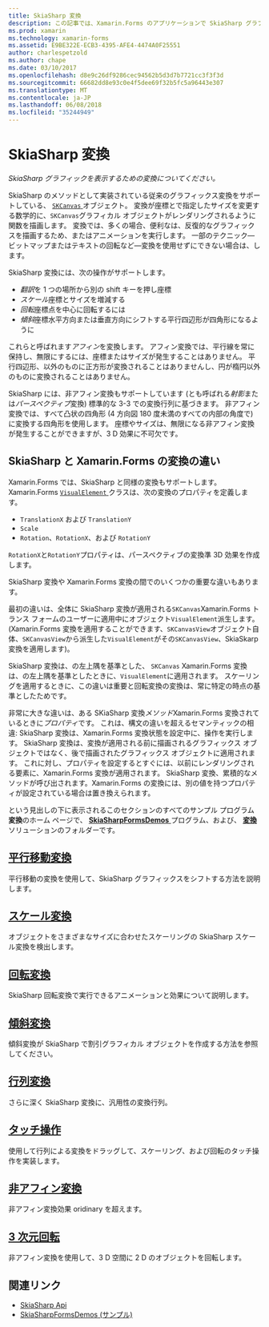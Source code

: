 ```yaml
---
title: SkiaSharp 変換
description: この記事では、Xamarin.Forms のアプリケーションで SkiaSharp グラフィックを表示するための変換について説明し、サンプル コードを示します。
ms.prod: xamarin
ms.technology: xamarin-forms
ms.assetid: E9BE322E-ECB3-4395-AFE4-4474A0F25551
author: charlespetzold
ms.author: chape
ms.date: 03/10/2017
ms.openlocfilehash: d8e9c26df9286cec94562b5d3d7b7721cc3f3f3d
ms.sourcegitcommit: 66682dd8e93c0e4f5dee69f32b5fc5a96443e307
ms.translationtype: MT
ms.contentlocale: ja-JP
ms.lasthandoff: 06/08/2018
ms.locfileid: "35244949"
---
```

# <a name="skiasharp-transforms"></a>SkiaSharp 変換

_SkiaSharp グラフィックを表示するための変換についてください。_

SkiaSharp のメソッドとして実装されている従来のグラフィックス変換をサポートしている、 [ `SKCanvas` ](https://developer.xamarin.com/api/type/SkiaSharp.SKCanvas/)オブジェクト。 変換が座標とで指定したサイズを変更する数学的に、`SKCanvas`グラフィカル オブジェクトがレンダリングされるように関数を描画します。 変換では、多くの場合、便利なは、反復的なグラフィックスを描画するため、またはアニメーションを実行します。 一部のテクニック&mdash;ビットマップまたはテキストの回転など&mdash;変換を使用せずにできない場合は、します。

SkiaSharp 変換には、次の操作がサポートします。

- *翻訳*を 1 つの場所から別の shift キーを押し座標
- *スケール*座標とサイズを増減する
- *回転*座標点を中心に回転するには
- *傾斜*座標水平方向または垂直方向にシフトする平行四辺形が四角形になるように

これらと呼ばれます*アフィン*を変換します。 アフィン変換では、平行線を常に保持し、無限にするには、座標またはサイズが発生することはありません。 平行四辺形、以外のものに正方形が変換されることはありませんし、円が楕円以外のものに変換されることはありません。

SkiaSharp には、非アフィン変換もサポートしています (とも呼ばれる*射影*または*パースペクティブ*変換) 標準的な 3-3 での変換行列に基づきます。 非アフィン変換では、すべて凸状の四角形 (4 方向図 180 度未満のすべての内部の角度で) に変換する四角形を使用します。 座標やサイズは、無限になる非アフィン変換が発生することができますが、3 D 効果に不可欠です。

## <a name="differences-between-skiasharp-and-xamarinforms-transforms"></a>SkiaSharp と Xamarin.Forms の変換の違い

Xamarin.Forms では、SkiaSharp と同様の変換もサポートします。 Xamarin.Forms [ `VisualElement` ](https://developer.xamarin.com/api/type/Xamarin.Forms.VisualElement/)クラスは、次の変換のプロパティを定義します。

- `TranslationX` および `TranslationY`
- `Scale`
- `Rotation`、`RotationX`、および `RotationY`

`RotationX`と`RotationY`プロパティは、パースペクティブの変換準 3D 効果を作成します。

SkiaSharp 変換や Xamarin.Forms 変換の間でのいくつかの重要な違いもあります。

最初の違いは、全体に SkiaSharp 変換が適用される`SKCanvas`Xamarin.Forms トランス フォームのユーザーに適用中にオブジェクト`VisualElement`派生します。 (Xamarin.Forms 変換を適用することができます、`SKCanvasView`オブジェクト自体、`SKCanvasView`から派生した`VisualElement`がその`SKCanvasView`、SkiaSkarp 変換を適用します)。

SkiaSharp 変換は、の左上隅を基準とした、 `SKCanvas` Xamarin.Forms 変換は、の左上隅を基準としたときに、`VisualElement`に適用されます。 スケーリングを適用するときに、この違いは重要と回転変換の変換は、常に特定の時点の基準としたためです。

非常に大きな違いは、ある SKiaSharp 変換*メソッド*Xamarin.Forms 変換されているときに*プロパティ*です。 これは、構文の違いを超えるセマンティックの相違: SkiaSharp 変換は、Xamarin.Forms 変換状態を設定中に、操作を実行します。 SkiaSharp 変換は、変換が適用される前に描画されるグラフィックス オブジェクトではなく、後で描画されたグラフィックス オブジェクトに適用されます。 これに対し、プロパティを設定するとすぐには、以前にレンダリングされる要素に、Xamarin.Forms 変換が適用されます。 SkiaSharp 変換、累積的なメソッドが呼び出されます。Xamarin.Forms の変換には、別の値を持つプロパティが設定されている場合は置き換えられます。

という見出しの下に表示されるこのセクションのすべてのサンプル プログラム**変換**のホーム ページで、 [ **SkiaSharpFormsDemos** ](https://developer.xamarin.com/samples/xamarin-forms/SkiaSharpForms/Demos/)プログラム、および、 [**変換**](https://github.com/xamarin/xamarin-forms-samples/tree/master/SkiaSharpForms/Demos/Demos/SkiaSharpFormsDemos/Transforms)ソリューションのフォルダーです。

## <a name="the-translate-transformtranslatemd"></a>[平行移動変換](translate.md)

平行移動の変換を使用して、SkiaSharp グラフィックスをシフトする方法を説明します。

## <a name="the-scale-transformscalemd"></a>[スケール変換](scale.md)

オブジェクトをさまざまなサイズに合わせたスケーリングの SkiaSharp スケール変換を検出します。

## <a name="the-rotate-transformrotatemd"></a>[回転変換](rotate.md)

SkiaSharp 回転変換で実行できるアニメーションと効果について説明します。

## <a name="the-skew-transformskewmd"></a>[傾斜変換](skew.md)

傾斜変換が SkiaSharp で割引グラフィカル オブジェクトを作成する方法を参照してください。

## <a name="matrix-transformsmatrixmd"></a>[行列変換](matrix.md)

さらに深く SkiaSharp 変換に、汎用性の変換行列。

## <a name="touch-manipulationstouchmd"></a>[タッチ操作](touch.md)

使用して行列による変換をドラッグして、スケーリング、および回転のタッチ操作を実装します。

## <a name="non-affine-transformsnon-affinemd"></a>[非アフィン変換](non-affine.md)

非アフィン変換効果 oridinary を超えます。

## <a name="3d-rotation3d-rotationmd"></a>[3 次元回転](3d-rotation.md)

非アフィン変換を使用して、3 D 空間に 2 D のオブジェクトを回転します。


## <a name="related-links"></a>関連リンク

- [SkiaSharp Api](https://developer.xamarin.com/api/root/SkiaSharp/)
- [SkiaSharpFormsDemos (サンプル)](https://developer.xamarin.com/samples/xamarin-forms/SkiaSharpForms/Demos/)
